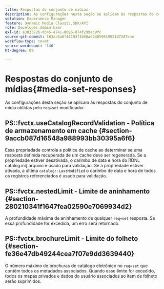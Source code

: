```yaml
---
title: Respostas do conjunto de mídias
description: As configurações nesta seção se aplicam às respostas do conjunto de mídia obtidas pelo modificador req=set.
solution: Experience Manager
feature: Dynamic Media Classic,SDK/API
role: Developer,Admin,User
exl-id: e3833726-d345-4741-8096-d74f299ac9fc
source-git-commit: 163ac6a6f44193f1b66ae24059630521d7247eae
workflow-type: tm+mt
source-wordcount: '146'
ht-degree: 0%

---
```


# Respostas do conjunto de mídias{#media-set-responses}

As configurações desta seção se aplicam às respostas do conjunto de mídia obtidas pelo `req=set` modificador.

## PS::fvctx.useCatalogRecordValidation - Política de armazenamento em cache {#section-9accb087d16548a988993bb30395a6f6}

Essa propriedade controla a política de cache ao determinar se uma resposta definida recuperada de um cache deve ser regenerada. Se a propriedade estiver desativada, o carimbo de data e hora do [!DNL catalog.ini] arquivo é usado para validação. Se a propriedade estiver ativada, a última `catalog::LastModified` o carimbo de data e hora de todos os registros referenciados é usado para validação.

## PS::fvctx.nestedLimit - Limite de aninhamento {#section-280210341f1647fea02590e7069934d2}

A profundidade máxima de aninhamento de qualquer `req=set` resposta. Se essa profundidade for excedida, um erro será retornado.

## PS::fvctx.brochureLimit - Limite do folheto {#section-fe36e47db49244cea7f07e9dd3639440}

O número máximo de brochuras de catálogo eletrônico no `req=set` que contém todos os metadados associados. Quando esse limite for excedido, todos os mapas privados e dados do usuário associados ao item de folheto serão suprimidos.
